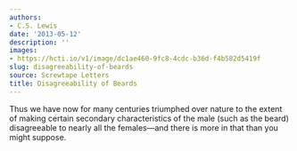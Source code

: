 ```yaml
---
authors:
- C.S. Lewis
date: '2013-05-12'
description: ''
images:
- https://hcti.io/v1/image/dc1ae460-9fc8-4cdc-b36d-f4b582d5419f
slug: disagreeability-of-beards
source: Screwtape Letters
title: Disagreeability of Beards
---
```


Thus we have now for many centuries triumphed over nature to the extent of making certain secondary characteristics of the male (such as the beard) disagreeable to nearly all the females—and there is more in that than you might suppose.